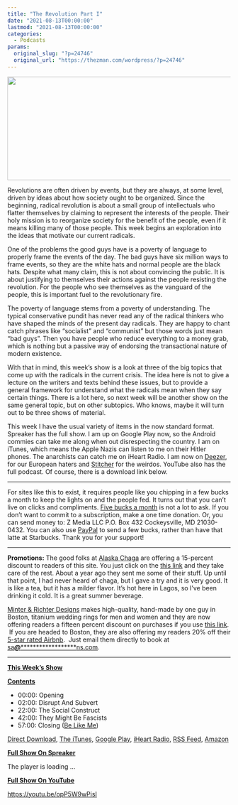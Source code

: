 ```yaml
---
title: "The Revolution Part I"
date: "2021-08-13T00:00:00"
lastmod: "2021-08-13T00:00:00"
categories:
  - Podcasts
params:
  original_slug: "?p=24746"
  original_url: "https://thezman.com/wordpress/?p=24746"
---
```


[<img
src="http://thezman.com/wordpress/wp-content/uploads/2018/01/Power-Hour.png"
decoding="async" width="600" height="233" />](http://thezman.com/wordpress/wp-content/uploads/2018/01/Power-Hour.png)

Revolutions are often driven by events, but they are always, at some
level, driven by ideas about how society ought to be organized. Since
the beginning, radical revolution is about a small group of
intellectuals who flatter themselves by claiming to represent the
interests of the people. Their holy mission is to reorganize society for
the benefit of the people, even if it means killing many of those
people. This week begins an exploration into the ideas that motivate our
current radicals.

One of the problems the good guys have is a poverty of language to
properly frame the events of the day. The bad guys have six million ways
to frame events, so they are the white hats and normal people are the
black hats. Despite what many claim, this is not about convincing the
public. It is about justifying to themselves their actions against the
people resisting the revolution. For the people who see themselves as
the vanguard of the people, this is important fuel to the revolutionary
fire.

The poverty of language stems from a poverty of understanding. The
typical conservative pundit has never read any of the radical thinkers
who have shaped the minds of the present day radicals. They are happy to
chant catch phrases like “socialist” and “communist” but those words
just mean “bad guys”. Then you have people who reduce everything to a
money grab, which is nothing but a passive way of endorsing the
transactional nature of modern existence.

With that in mind, this week’s show is a look at three of the big topics
that come up with the radicals in the current crisis. The idea here is
not to give a lecture on the writers and texts behind these issues, but
to provide a general framework for understand what the radicals mean
when they say certain things. There is a lot here, so next week will be
another show on the same general topic, but on other subtopics. Who
knows, maybe it will turn out to be three shows of material.

This week I have the usual variety of items in the now standard format.
Spreaker has the full show. I am up on Google Play now, so the Android
commies can take me along when out disrespecting the country. I am on
iTunes, which means the Apple Nazis can listen to me on their Hitler
phones. The anarchists can catch me on iHeart Radio. I am now on
<a href="https://www.deezer.com/show/623032" rel="noopener noreferrer"
target="_blank">Deezer</a>, for our European haters and <a
href="https://www.stitcher.com/podcast/the-z-blog-power-hour?refid=stpr"
rel="noopener noreferrer" target="_blank">Stitcher</a> for the weirdos.
YouTube also has the full podcast. Of course, there is a download link
below.

------------------------------------------------------------------------

For sites like this to exist, it requires people like you chipping in a
few bucks a month to keep the lights on and the people fed. It turns out
that you can’t live on clicks and compliments.
<a href="https://www.subscribestar.com/the-z-blog"
rel="noopener noreferrer" target="_blank">Five bucks a month</a> is not
a lot to ask. If you don’t want to commit to a subscription, make a one
time donation. Or, you can send money to: Z Media LLC P.O. Box 432
Cockeysville, MD 21030-0432. You can also use <a
href="https://www.paypal.com/cgi-bin/webscr?cmd=_s-xclick&amp;hosted_button_id=UDAS2Q8JYA6CN&amp;source=url"
rel="noopener noreferrer" target="_blank">PayPal</a> to send a few
bucks, rather than have that latte at Starbucks. Thank you for your
support!

------------------------------------------------------------------------

**Promotions:** The good folks at
<a href="https://alaskachaga.us/" rel="noopener noreferrer"
target="_blank">Alaska Chaga</a> are offering a 15-percent discount to
readers of this site. You just click on the
<a href="https://alaskachaga.us/discount/ZMAN" rel="noopener noreferrer"
target="_blank">this link</a> and they take care of the rest. About a
year ago they sent me some of their stuff. Up until that point, I had
never heard of chaga, but I gave a try and it is very good. It is like a
tea, but it has a milder flavor. It’s hot here in Lagos, so I’ve been
drinking it cold. It is a great summer beverage.

<a href="https://www.minterandrichterdesigns.com/"
rel="noreferrer nofollow noopener" target="_blank">Minter &amp; Richter
Designs</a> makes high-quality, hand-made by one guy in Boston, titanium
wedding rings for men and women and they are now offering readers a
fifteen percent discount on purchases if you use
<a href="https://www.minterandrichterdesigns.com/discount/ZMAN"
rel="noreferrer nofollow noopener" target="_blank">this link</a>. 
 <span class="highlight"><span class="colour"><span class="font"><span class="size">If
you are headed to Boston, they are also offering my readers 20% off
their <a
href="https://www.airbnb.com/users/7988017/listings?user_id=7988017&amp;s=3"
rel="noopener noreferrer" target="_blank">5-star rated Airbnb</a>.  Just
email them directly to book at
<a href="mailto:sa***@*********************ns.com"
data-original-string="kX7/bQENpXgZQWlNVKopNg==cb7yQ4PnH4MZNNbR7okhyEiXs1XTRZQ7axBsdn74I6hlevVe86Uvjia8ilHgA5fRZ38"><span
class="apbct-email-encoder"
data-original-string="4Aw8ftSFaf71YdVIBpFAgw==cb7+eOJTrKhIgvwfQIKioADLi6l2qheu+nwAcUSDrFbkyR2Ij5GNesEMxialgSNa+nc"
title="This contact has been encoded by Anti-Spam by CleanTalk. Click to decode. To finish the decoding make sure that JavaScript is enabled in your browser.">sa<span
class="apbct-blur">***</span>@<span
class="apbct-blur">*********************</span>ns.com</span></a>.</span></span></span></span>

------------------------------------------------------------------------

**<u>This Week’s Show</u>**

**<u>Contents</u>**

-   00:00: Opening
-   02:00: Disrupt And Subvert
-   22:00: The Social Construct
-   42:00: They Might Be Fascists
-   57:00: Closing ([Be Like
    Me](https://www.minterandrichterdesigns.com/products/the-man-they-call-z-titanium-mokume-gane-mens-wedding-ring?_pos=1&_sid=bdaf5cbe8&_ss=r))

<a href="https://api.spreaker.com/v2/episodes/46073062/download.mp3"
rel="noopener" target="_blank">Direct Download</a>, <a
href="https://itunes.apple.com/us/podcast/the-z-blog-power-hour/id1262799640?mt=2"
rel="noopener noreferrer" target="_blank">The iTunes</a>, <a
href="https://podcasts.google.com/?feed=aHR0cHM6Ly93d3cuc3ByZWFrZXIuY29tL3Nob3cvMjU4OTY1Ny9lcGlzb2Rlcy9mZWVk"
rel="noopener noreferrer" target="_blank">Google Play</a>, <a href="https://www.iheart.com/podcast/the-z-blog-power-hour-29246491/"
rel="noopener noreferrer" target="_blank">iHeart Radio,</a>
<a href="https://www.spreaker.com/show/2589657/episodes/feed"
rel="noopener noreferrer" target="_blank">RSS Feed</a>, <a
href="https://music.amazon.com/podcasts/0d8bc343-742c-40fe-95c8-616ccf4cf1fa/The-Z-Blog-Power-Hour"
rel="noopener noreferrer" target="_blank">Amazon</a>

**<u>Full Show On Spreaker</u>**

The player is loading ...

<span class="widget_spinner dark"></span>

**<u>Full Show On YouTube</u>**

https://youtu.be/opP5W9wPisI
